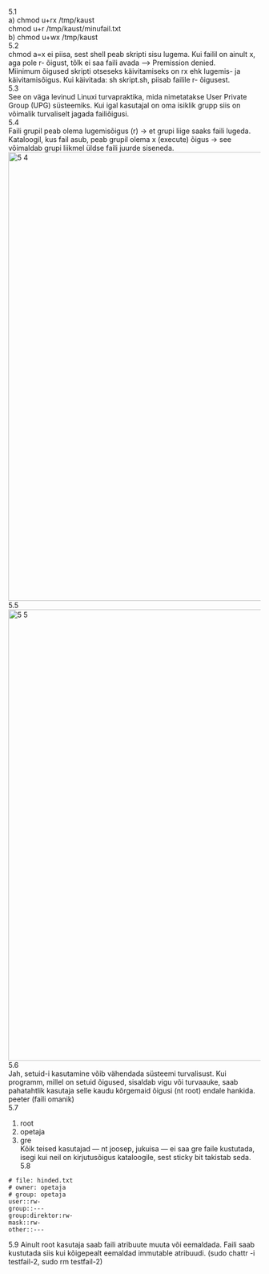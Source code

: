 5.1\
a) chmod u+rx /tmp/kaust\
   chmod u+r /tmp/kaust/minufail.txt\
b) chmod u+wx /tmp/kaust\
5.2\
chmod a=x  ei piisa, sest shell peab skripti sisu lugema. Kui failil on ainult x, aga pole r- õigust, tõlk ei saa faili avada --> Premission denied.\
Miinimum õigused skripti otseseks käivitamiseks on rx ehk lugemis- ja käivitamisõigus. Kui käivitada: sh skript.sh, piisab failile r- õigusest.\
5.3\
See on väga levinud Linuxi turvapraktika, mida nimetatakse User Private Group (UPG) süsteemiks. Kui igal kasutajal on oma isiklik grupp siis on võimalik turvaliselt jagada failiõigusi.\
5.4\
Faili grupil peab olema lugemisõigus (r) -> et grupi liige saaks faili lugeda. Kataloogil, kus fail asub, peab grupil olema x (execute) õigus -> see võimaldab grupi liikmel üldse faili juurde siseneda.
<img width="1369" height="895" alt="5 4" src="https://github.com/user-attachments/assets/20f849e2-22f2-4184-bfd3-b77464aa9af0" />
5.5\
<img width="1364" height="900" alt="5 5" src="https://github.com/user-attachments/assets/74fc5d6e-9d6e-4f15-9d9e-faa6704882e1" />
5.6\
Jah, setuid-i kasutamine võib vähendada süsteemi turvalisust.
Kui programm, millel on setuid õigused, sisaldab vigu või turvaauke, saab pahatahtlik kasutaja selle kaudu kõrgemaid õigusi (nt root) endale hankida.
peeter (faili omanik)\
5.7
1. root
2. opetaja
3. gre\
Kõik teised kasutajad — nt joosep, jukuisa — ei saa gre faile kustutada, isegi kui neil on kirjutusõigus kataloogile, sest sticky bit takistab seda.\
5.8
```
# file: hinded.txt
# owner: opetaja
# group: opetaja
user::rw-
group::---
group:direktor:rw-
mask::rw-
other::---
```
5.9
Ainult root kasutaja saab faili atribuute muuta või eemaldada. Faili saab kustutada siis kui kõigepealt eemaldad immutable atribuudi. (sudo chattr -i testfail-2, 
sudo rm testfail-2)
